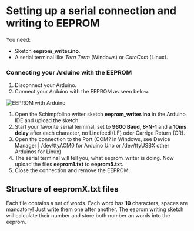 # Setting up a serial connection and writing to EEPROM

You need:  
* Sketch **eeprom_writer.ino**.  
* A serial terminal like *Tera Term* (Windows) or *CuteCom* (Linux).

### Connecting your Arduino with the EEPROM

1. Disconnect your Arduino.
2. Connect your Arduino with the EEPROM as seen below.
   
![EEPROM with Arduino](https://www.nikolairadke.de/schimpfolino/eeprom_verbinden.jpg)

1. Open the Schimpfolino writer sketch **eeprom_writer.ino** in the Arduino IDE and upload the sketch. 
2. Start your favorite serial terminal, set to **9600 Baud, 8-N-1** and a **10ms delay** after each character, no Linefeed (LF) oder Carrige Return (CR). 
3. Open the connection to the Port (COM? in Windows, see Device Manager | /dev/ttyACM0 for Arduino Uno or /dev/ttyUSBX other Arduinos for Linux)
4. The serial terminal will tell you, what eeprom_writer is doing. Now upload the files **eeprom1.txt** to **eeprom5.txt**.
5. Close the connection and remove the EEPROM.
  
## Structure of eepromX.txt files

Each file contains a set of words. Each word has **10** characters, spaces are mandatory! Just write them one after another. The eeprom writing sketch will calculate their number and store both number an words into the eeprom.  


